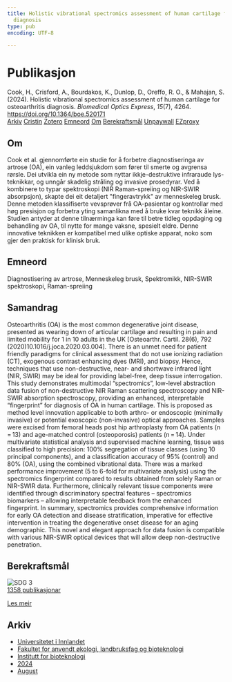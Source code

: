 ```yaml
---
title: Holistic vibrational spectromics assessment of human cartilage for osteoarthritis
  diagnosis
type: pub
encoding: UTF-8

---
```

<h1>Publikasjon</h1>
<article id="csl-bib-container-WEI82WQY" class="csl-bib-container">
  <div class="csl-bib-body"> <div class="csl-entry">Cook, H., Crisford, A., Bourdakos, K., Dunlop, D., Oreffo, R. O., &#38; Mahajan, S. (2024). Holistic vibrational spectromics assessment of human cartilage for osteoarthritis diagnosis. <i>Biomedical Optics Express</i>, <i>15</i>(7), 4264. <a href="https://doi.org/10.1364/boe.520171">https://doi.org/10.1364/boe.520171</a></div> </div>
  <div class="csl-bib-buttons">
    <a href="#taxonomy-article-WEI82WQY" alt="archive" class="csl-bib-button">Arkiv</a>
    <a href="https://app.cristin.no/results/show.jsf?id=2283980" alt="Cristin" class="csl-bib-button">Cristin</a>
    <a href="http://zotero.org/groups/5881554/items/WEI82WQY" alt="Zotero" class="csl-bib-button">Zotero</a>
    <a href="#keywords-article-WEI82WQY" alt="keywords" class="csl-bib-button">Emneord</a>
    <a href="#about-article-WEI82WQY" alt="about_pub" class="csl-bib-button">Om</a>
    <a href="#sdg-article-WEI82WQY" alt="sdg" class="csl-bib-button">Berekraftsmål</a>
    <a href="https://doi.org/10.1364/boe.520171" alt="Unpaywall" class="csl-bib-button">Unpaywall</a>
    <a href="https://doi.org/10.1364/boe.520171" alt="EZproxy" class="csl-bib-button">EZproxy</a>
  </div>
  <div id="csl-bib-meta-container-WEI82WQY"></div>
</article>
<div id="csl-bib-meta-WEI82WQY" class="csl-bib-meta">
  <article id="about-article-WEI82WQY" class="about_pub-article">
    <h1>Om</h1>
    Cook et al. gjennomførte ein studie for å forbetre diagnostiseringa av artrose (OA), ein vanleg leddsjukdom som fører til smerte og avgrensa rørsle. Dei utvikla ein ny metode som nyttar ikkje-destruktive infraraude lys-teknikkar, og unngår skadelig stråling og invasive prosedyrar. Ved å kombinere to typar spektroskopi (NIR Raman-spreiing og NIR-SWIR absorpsjon), skapte dei eit detaljert "fingeravtrykk" av menneskeleg brusk. Denne metoden klassifiserte vevsprøver frå OA-pasientar og kontrollar med høg presisjon og forbetra yting samanlikna med å bruke kvar teknikk åleine. Studien antyder at denne tilnærminga kan føre til betre tidleg oppdaging og behandling av OA, til nytte for mange vaksne, spesielt eldre. Denne innovative teknikken er kompatibel med ulike optiske apparat, noko som gjer den praktisk for klinisk bruk.
  </article>
  <article id="keywords-article-WEI82WQY" class="keywords-article">
    <h1>Emneord</h1>
    Diagnostisering av artrose, Menneskeleg brusk, Spektromikk, NIR-SWIR spektroskopi, Raman-spreiing
  </article>
  <article id="abstract-article-WEI82WQY" class="abstract-article">
    <h1>Samandrag</h1>
    Osteoarthritis (OA) is the most common degenerative joint disease, presented as wearing down of articular cartilage and resulting in pain and limited mobility for 1 in 10 adults in the UK [Osteoarthr. Cartil. 28(6), 792 (2020)10.1016/j.joca.2020.03.004]. There is an unmet need for patient friendly paradigms for clinical assessment that do not use ionizing radiation (CT), exogenous contrast enhancing dyes (MRI), and biopsy. Hence, techniques that use non-destructive, near- and shortwave infrared light (NIR, SWIR) may be ideal for providing label-free, deep tissue interrogation. This study demonstrates multimodal “spectromics”, low-level abstraction data fusion of non-destructive NIR Raman scattering spectroscopy and NIR-SWIR absorption spectroscopy, providing an enhanced, interpretable “fingerprint” for diagnosis of OA in human cartilage. This is proposed as method level innovation applicable to both arthro- or endoscopic (minimally invasive) or potential exoscopic (non-invasive) optical approaches. Samples were excised from femoral heads post hip arthroplasty from OA patients (n = 13) and age-matched control (osteoporosis) patients (n = 14). Under multivariate statistical analysis and supervised machine learning, tissue was classified to high precision: 100% segregation of tissue classes (using 10 principal components), and a classification accuracy of 95% (control) and 80% (OA), using the combined vibrational data. There was a marked performance improvement (5 to 6-fold for multivariate analysis) using the spectromics fingerprint compared to results obtained from solely Raman or NIR-SWIR data. Furthermore, clinically relevant tissue components were identified through discriminatory spectral features – spectromics biomarkers – allowing interpretable feedback from the enhanced fingerprint. In summary, spectromics provides comprehensive information for early OA detection and disease stratification, imperative for effective intervention in treating the degenerative onset disease for an aging demographic. This novel and elegant approach for data fusion is compatible with various NIR-SWIR optical devices that will allow deep non-destructive penetration.
  </article>
  <article id="sdg-article-WEI82WQY" class="sdg-article">
    <h1>Berekraftsmål</h1>
    <div class="sdg-container"><div id="sdg3" class="sdg">
        <img src="{{< params subfolder >}}images/sdg/sdg03_nn.png" class="image" alt="SDG 3">
        <div class="sdg-overlay">
          <a href="{{< params subfolder >}}nn/archive/?sdg=3#archive" class="sdg-publication-count"><span>1358</span> publikasjonar</a>
          <p><a href="https://fn.no/om-fn/fns-baerekraftsmaal/god-helse-og-livskvalitet?lang=nno-NO" class="sdg-read-more">Les meir</a></p>
        </div>
      </div></div>
  </article>
  <article id="taxonomy-article-WEI82WQY" class="taxonomy-article">
    <h1>Arkiv</h1>
    <ul>
      <li><a href="{{< params subfolder >}}nn/archive/?key=3DCRN523">Universitetet i Innlandet</a></li>
      <li><a href="{{< params subfolder >}}nn/archive/?key=T77LXH6D">Fakultet for anvendt økologi, landbruksfag og bioteknologi</a></li>
      <li><a href="{{< params subfolder >}}nn/archive/?key=VL6KDQ85">Institutt for bioteknologi</a></li>
      <li><a href="{{< params subfolder >}}nn/archive/?key=J4BIHT5W">2024</a></li>
      <li><a href="{{< params subfolder >}}nn/archive/?key=59LCIYEX">August</a></li>
    </ul>
  </article>
</div>
